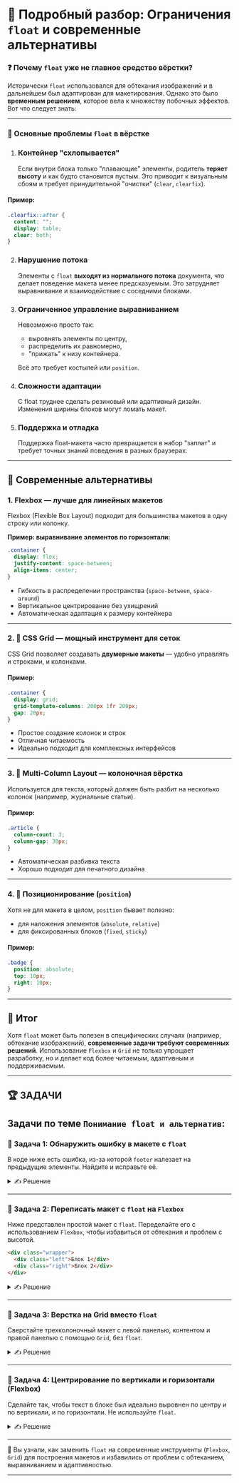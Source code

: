 # 📌 Подробный разбор: Ограничения `float` и современные альтернативы

### ❓ Почему `float` уже не главное средство вёрстки?

Исторически `float` использовался для обтекания изображений и в дальнейшем был адаптирован для макетирования. Однако это было **временным решением**, которое вела к множеству побочных эффектов. Вот что следует знать:

---

### 🔹 Основные проблемы `float` в вёрстке

1. ### **Контейнер "схлопывается"**

   Если внутри блока только "плавающие" элементы, родитель **теряет высоту** и как будто становится пустым. Это приводит к визуальным сбоям и требует принудительной "очистки" (`clear`, `clearfix`).

#### Пример:

   ```css
   .clearfix::after {
     content: "";
     display: table;
     clear: both;
   }
   ```

2. ### **Нарушение потока**

   Элементы с `float` **выходят из нормального потока** документа, что делает поведение макета менее предсказуемым. Это затрудняет выравнивание и взаимодействие с соседними блоками.

3. ### **Ограниченное управление выравниванием**

   Невозможно просто так:

    * выровнять элементы по центру,
    * распределить их равномерно,
    * "прижать" к низу контейнера.

   Всё это требует костылей или `position`.

4. ### **Сложности адаптации**

   С float труднее сделать резиновый или адаптивный дизайн. Изменения ширины блоков могут ломать макет.

5. ###  **Поддержка и отладка**

   Поддержка float-макета часто превращается в набор "заплат" и требует точных знаний поведения в разных браузерах.

---

## 🔹 Современные альтернативы

### 1. **Flexbox — лучше для линейных макетов**

Flexbox (Flexible Box Layout) подходит для большинства макетов в одну строку или колонку.

**Пример: выравнивание элементов по горизонтали:**

```css
.container {
  display: flex;
  justify-content: space-between;
  align-items: center;
}
```

* Гибкость в распределении пространства (`space-between`, `space-around`)
* Вертикальное центрирование без ухищрений
* Автоматическая адаптация к размеру контейнера

---

### 2. 🔹 **CSS Grid — мощный инструмент для сеток**

CSS Grid позволяет создавать **двумерные макеты** — удобно управлять и строками, и колонками.

#### Пример:

```css
.container {
  display: grid;
  grid-template-columns: 200px 1fr 200px;
  gap: 20px;
}
```

* Простое создание колонок и строк
* Отличная читаемость
* Идеально подходит для комплексных интерфейсов

---

### 3. 🔹 **Multi-Column Layout — колоночная вёрстка**

Используется для текста, который должен быть разбит на несколько колонок (например, журнальные статьи).

#### Пример:

```css
.article {
  column-count: 3;
  column-gap: 30px;
}
```

* Автоматическая разбивка текста
* Хорошо подходит для печатного дизайна

---

### 4. 🔹 **Позиционирование (`position`)**

Хотя не для макета в целом, `position` бывает полезно:

* для наложения элементов (`absolute`, `relative`)
* для фиксированных блоков (`fixed`, `sticky`)

#### Пример:

```css
.badge {
  position: absolute;
  top: 10px;
  right: 10px;
}
```

---

## 🎯 Итог

Хотя `float` может быть полезен в специфических случаях (например, обтекание изображений), **современные задачи требуют современных решений**. Использование `Flexbox` и `Grid` не только упрощает разработку, но и делает код более читаемым, адаптивным и поддерживаемым.

---


## 🏆 ЗАДАЧИ

Задачи по теме `Понимание float и альтернатив`:
---

### 📌 Задача 1: Обнаружить ошибку в макете с `float`

В коде ниже есть ошибка, из-за которой `footer` налезает на предыдущие элементы. Найдите и исправьте её.

<details>
<summary>✍ Решение</summary>

Добавьте `clear: both` для `footer` или используйте `clearfix` в родителе.

```css
footer {
  clear: both;
}
```

</details>

---

### 📌 Задача 2: Переписать макет с `float` на `Flexbox`

Ниже представлен простой макет с `float`. Переделайте его с использованием `Flexbox`, чтобы избавиться от обтекания и проблем с высотой.

```html
<div class="wrapper">
  <div class="left">Блок 1</div>
  <div class="right">Блок 2</div>
</div>
```

<details>
<summary>✍ Решение</summary>

```css
.wrapper {
  display: flex;
  justify-content: space-between;
}
.left, .right {
  width: 45%;
}
```

</details>

---

### 📌 Задача 3: Верстка на Grid вместо `float`

Сверстайте трехколоночный макет с левой панелью, контентом и правой панелью с помощью `Grid`, без `float`.

<details>
<summary>✍ Решение</summary>

```css
.container {
  display: grid;
  grid-template-columns: 200px 1fr 200px;
  gap: 20px;
}
```

```html
<div class="container">
  <div>Левая панель</div>
  <div>Контент</div>
  <div>Правая панель</div>
</div>
```

</details>

---

### 📌 Задача 4: Центрирование по вертикали и горизонтали (Flexbox)

Сделайте так, чтобы текст в блоке был идеально выровнен по центру и по вертикали, и по горизонтали. Не используйте `float`.

<details>
<summary>✍ Решение</summary>

```css
.centered {
  display: flex;
  justify-content: center;
  align-items: center;
  height: 200px;
  border: 1px solid #ccc;
}
```

</details>

---

🎉 Вы узнали, как заменить `float` на современные инструменты (`Flexbox`, `Grid`) для построения макетов и избавились от проблем с обтеканием, выравниванием и адаптивностью.

---
